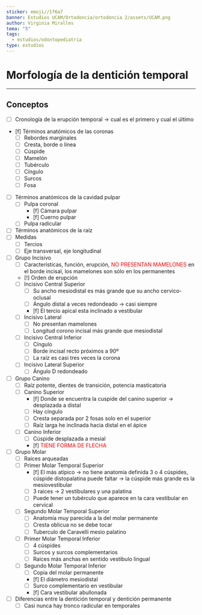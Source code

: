 ```yaml
---
sticker: emoji//1f6a7
banner: Estudios UCAM/Ortodoncia/ortodoncia 2/assets/UCAM.png
author: Virginia Miralles
tema: "5"
tags:
  - estudios/odontopediatria
type: estudios
---
```

# Morfología de la dentición temporal
___
## Conceptos
- [ ] Cronología de la erupción temporal -> cual es el primero y cual el último
- [f] Términos anatómicos de las coronas
	- [ ] Rebordes marginales
	- [ ] Cresta, borde o línea
	- [ ] Cúspide
	- [ ] Mamelón 
	- [ ] Tubérculo
	- [ ] Cíngulo 
	- [ ] Surcos
	- [ ] Fosa
- [ ] Términos anatómicos de la cavidad pulpar
	- [ ] Pulpa coronal
		- [f] Cámara pulpar
		- [f] Cuerno pulpar
	- [ ] Pulpa radicular
- [ ] Términos anatómicos de la raíz 
- [ ] Medidas
	- [ ] Tercios
	- [ ] Eje transversal, eje longitudinal
- [ ] Grupo Incisivo
	- [ ] Características, función, erupción,<span style="color:#ff0000"> NO PRESENTAN MAMELONES</span> en el borde incisal, los mamelones son sólo en los permanentes
	- [!] Orden de erupción
	- [ ] Incisivo Central Superior
		- [ ] Su ancho mesiodistal es más grande que su ancho cervico-oclusal
		- [ ] Ángulo distal a veces redondeado -> casi siempre
		- [f] El  tercio apical esta inclinado a vestibular
	- [ ] Incisivo Lateral
		- [ ] No presentan mamelones
		- [ ] Longitud corono incisal más grande que mesiodistal
	- [ ] Incisivo Central Inferior
		- [ ] Cíngulo
		- [ ] Borde incisal recto próximos a 90º
		- [ ] La raíz es casi tres veces la corona
	- [ ] Incisivo Lateral Superior
		- [ ] Ángulo D redondeado
- [ ] Grupo Canino
	- [ ] Raíz potente, dientes de transición, potencia masticatoria
	- [ ] Canino Superior
		- [f] Donde se encuentra la cuspide del canino superior -> desplazada a distal
		- [ ] Hay cíngulo
		- [ ] Cresta separada por 2 fosas solo en el superior
		- [ ] Raíz larga he inclinada hacia distal en el ápice
	- [ ] Canino Inferior
		- [ ] Cúspide desplazada a mesial
		- [f] <span style="color:#ff0000">TIENE FORMA DE FLECHA</span> 
- [ ] Grupo Molar
	- [ ] Raices arqueadas 
	- [ ] Primer Molar Temporal Superior 
		- [f] El más atípico -> no tiene anatomía definida 3 o 4 cúspides, cúspide distopalatina puede faltar -> la cúspide más grande es la mesiovestibular
		- [ ] 3 raices -> 2 vestibulares y una palatina 
		- [ ] Puede tener un tubérculo que aparece en la cara vestibular en cervical
	- [ ] Segundo Molar Temporal Superior
		- [ ] Anatomía muy parecida a la del molar permanente
		- [ ] Cresta oblicua no se debe tocar 
		- [ ] Tuberculo de Caravelli mesio palatino
	- [ ] Primer Molar Temporal Inferior
		- [ ] 4 cúspides
		- [ ] Surcos y surcos complementarios
		- [ ] Raices más anchas en sentido vestibulo lingual
	- [ ] Segundo Molar Temporal Inferior
		- [ ] Copia del molar permanente
		- [f] El diámetro mesiodistal
		- [ ] Surco complementario en vestibular
		- [f] Cara vestibular abullonada
- [ ] Diferencias entre la dentición temporal y dentición permanente
	- [ ] Casi nunca hay tronco radicular en temporales 